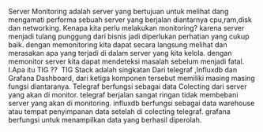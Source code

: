 Server Monitoring adalah server yang bertujuan untuk melihat dang mengamati performa sebuah server yang berjalan diantarnya cpu,ram,disk dan networking. Kenapa kita perlu melakukan monitoring? karena server menjadi tulang punggung dari bisnis jadi diperlukan perhatian yang cukup baik. dengan memonitoring kita dapat secara langsung melihat dan merasakan apa yang terjadi di dalam server yang kita kelola. dengan memonitor server kita dapat mendeteksi masalah sebelum menjadi fatal.
I.Apa itu TIG ?? 
TIG Stack adalah singkatan Dari telegraf ,Influxdb dan Grafana Dashboard, dari ketiga komponen tersebut memiliki masing masing fungsi diantaranya.
Telegraf berfungsi sebagai data Colecting dari server yang akan di monitor. telegraf berjalan sangat ringan tidak membebani server yang akan di monitoring.
influxdb berfungsi sebagai data warehouse atau tempat penyimpanan data setelah di colecting telegraf.
grafana berfungsi untuk menampilkan data yang berhasil diperolah.
